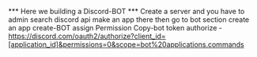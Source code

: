  *** Here we building a Discord-BOT ***
Create a server and you have to admin
search discord api make an app there then go to bot section
create an app
create-BOT
assign Permission
Copy-bot token
authorize -  https://discord.com/oauth2/authorize?client_id=[application_id]&permissions=0&scope=bot%20applications.commands



